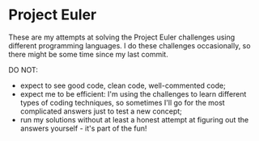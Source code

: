 # Project Euler

These are my attempts at solving the Project Euler challenges using different programming languages.
I do these challenges occasionally, so there might be some time since my last commit.

DO NOT:

  * expect to see good code, clean code, well-commented code;
  * expect me to be efficient: I'm using the challenges to learn different types of coding techniques, so sometimes I'll go for the most complicated answers just to test a new concept;
  * run my solutions without at least a honest attempt at figuring out the answers yourself - it's part of the fun!


